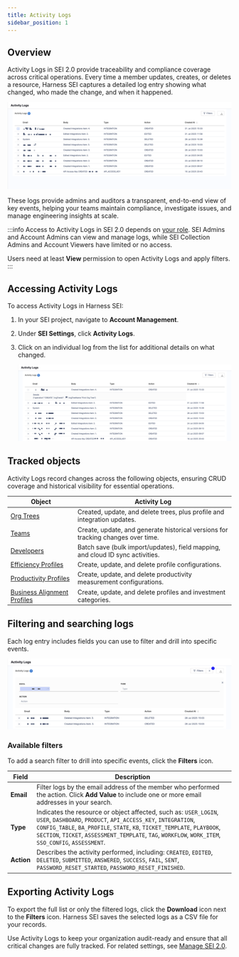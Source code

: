 ```yaml
---
title: Activity Logs
sidebar_position: 1
---
```


## Overview

Activity Logs in SEI 2.0 provide traceability and compliance coverage across critical operations. Every time a member updates, creates, or deletes a resource, Harness SEI captures a detailed log entry showing what changed, who made the change, and when it happened.

![](../static/activity-logs.png)

These logs provide admins and auditors a transparent, end-to-end view of key events, helping your teams maintain compliance, investigate issues, and manage engineering insights at scale.

:::info
Access to Activity Logs in SEI 2.0 depends on [your role](/docs/software-engineering-insights/propelo-sei/setup-sei/access-control/sei-roles-and-permissions/#permissions). SEI Admins and Account Admins can view and manage logs, while SEI Collection Admins and Account Viewers have limited or no access. 

Users need at least **View** permission to open Activity Logs and apply filters.
:::

## Accessing Activity Logs

To access Activity Logs in Harness SEI:

1. In your SEI project, navigate to **Account Management**.
1. Under **SEI Settings**, click **Activity Logs**.
1. Click on an individual log from the list for additional details on what changed.
   
   ![](../static/activity-logs-details.png)

## Tracked objects

Activity Logs record changes across the following objects, ensuring CRUD coverage and historical visibility for essential operations.

| Object | Activity Log |
|---|---|
| [Org Trees](/docs/software-engineering-insights/harness-sei/setup-sei/setup-org-tree) | Created, update, and delete trees, plus profile and integration updates.  |
| [Teams](/docs/software-engineering-insights/harness-sei/setup-sei/setup-teams) | Create, update, and generate historical versions for tracking changes over time. |
| [Developers](/docs/software-engineering-insights/harness-sei/setup-sei/manage-developers) | Batch save (bulk import/updates), field mapping, and cloud ID sync activities. |
| [Efficiency Profiles](/docs/software-engineering-insights/harness-sei/setup-sei/setup-profiles/efficiency-profile) | Create, update, and delete profile configurations. |
| [Productivity Profiles](/docs/software-engineering-insights/harness-sei/setup-sei/setup-profiles/productivity-profile) | Create, update, and delete productivity measurement configurations. |
| [Business Alignment Profiles](/docs/software-engineering-insights/harness-sei/setup-sei/setup-profiles/business-alignment-profile) | Create, update, and delete profiles and investment categories. |

## Filtering and searching logs

Each log entry includes fields you can use to filter and drill into specific events. 

![](../static/activity-logs-filter.png)

### Available filters

To add a search filter to drill into specific events, click the **Filters** icon.

| Field | Description |
|---|---|
| **Email** | Filter logs by the email address of the member who performed the action. Click **Add Value** to include one or more email addresses in your search. |
| **Type** | Indicates the resource or object affected, such as: `USER_LOGIN`, `USER`, `DASHBOARD`, `PRODUCT`, `API_ACCESS_KEY`, `INTEGRATION`, `CONFIG_TABLE`, `BA_PROFILE`, `STATE`, `KB`, `TICKET_TEMPLATE`, `PLAYBOOK`, `SECTION`, `TICKET`, `ASSESSMENT_TEMPLATE`, `TAG`, `WORKFLOW`, `WORK_ITEM`, `SSO_CONFIG`, `ASSESSMENT`. |
| **Action** | Describes the activity performed, including: `CREATED`, `EDITED`, `DELETED`, `SUBMITTED`, `ANSWERED`, `SUCCESS`, `FAIL`, `SENT`, `PASSWORD_RESET_STARTED`, `PASSWORD_RESET_FINISHED`. |

## Exporting Activity Logs

To export the full list or only the filtered logs, click the **Download** icon next to the **Filters** icon. Harness SEI saves the selected logs as a CSV file for your records.

Use Activity Logs to keep your organization audit-ready and ensure that all critical changes are fully tracked. For related settings, see [Manage SEI 2.0](/docs/category/manage-sei-20).